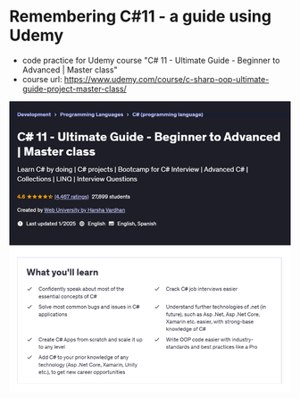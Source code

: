 # Remembering C#11 - a guide using Udemy
* code practice for Udemy course "C# 11 - Ultimate Guide - Beginner to Advanced | Master class"
* course url: https://www.udemy.com/course/c-sharp-oop-ultimate-guide-project-master-class/

![Course screenshot](20250131_110409_qfp.png)
